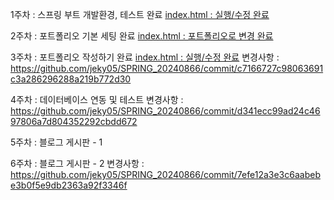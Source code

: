 1주차 : 스프링 부트 개발환경, 테스트 완료
[index.html : 실행/수정 완료](https://github.com/jeky05/SPRING_20240866/blob/main/src/main/resources/templates/index.html)

2주차 : 포트폴리오 기본 세팅 완료
[index.html : 포트폴리오로 변경 완료](https://github.com/jeky05/SPRING_20240866/blob/main/src/main/resources/templates/index.html)

3주차 : 포트폴리오 작성하기 완료
[index.html : 실행/수정 완료](https://github.com/jeky05/SPRING_20240866/blob/main/src/main/resources/templates/index.html)
변경사항 : https://github.com/jeky05/SPRING_20240866/commit/c7166727c98063691c3a286296288a219b772d30

4주차 : 데이터베이스 연동 및 테스트
변경사항 : https://github.com/jeky05/SPRING_20240866/commit/d341ecc99ad24c4697806a7d804352292cbdd672

5주차 : 블로그 게시판 - 1

6주차 : 블로그 게시판 - 2
변경사항 : https://github.com/jeky05/SPRING_20240866/commit/7efe12a3e3c6aabebe3b0f5e9db2363a92f3346f
